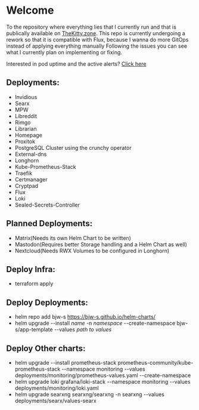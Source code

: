 # Welcome
To the repository where everything lies that I currently run and that is publically available on [TheKitty.zone](https://thekitty.zone/services/).
This repo is currently undergoing a rework so that it is compatible with Flux, because I wanna do more GitOps instead of applying everything manually
Following the issues you can see what I currently plan on implementing or fixing.

Interested in pod uptime and the active alerts?
[Click here](https://grafana.thekitty.zone/public-dashboards/f5ea67d8defb4c8ea23aeaaa87af7fcb?orgId=1&refresh=5s)

## Deployments:
- Invidious
- Searx
- MPW
- Libreddit
- Rimgo
- Librarian
- Homepage
- Proxitok
- PostgreSQL Cluster using the crunchy operator
- External-dns
- Longhorn
- Kube-Prometheus-Stack
- Traefik
- Certmanager
- Cryptpad
- Flux
- Loki
- Sealed-Secrets-Controller
## Planned Deployments:
- Matrix(Needs its own Helm Chart to be written)
- Mastodon(Requires better Storage handling and a Helm Chart as well)
- Nextcloud(Needs RWX Volumes to be configured in Longhorn)

## Deploy Infra:
- terraform apply

## Deploy Deployments:
- helm repo add bjw-s https://bjw-s.github.io/helm-charts/
- helm upgrade --install *name* -n *namespace* --create-namespace bjw-s/app-template --values *path to values*

## Deploy Other charts:
- helm upgrade --install prometheus-stack  prometheus-community/kube-prometheus-stack --namespace monitoring --values deployments/monitoring/prometheus-values.yaml --create-namespace
- helm upgrade loki grafana/loki-stack --namespace monitoring --values deployments/monitoring/loki.yaml
- helm upgrade searxng searxng/searxng -n searxng --values deployments/searx/values-searx
